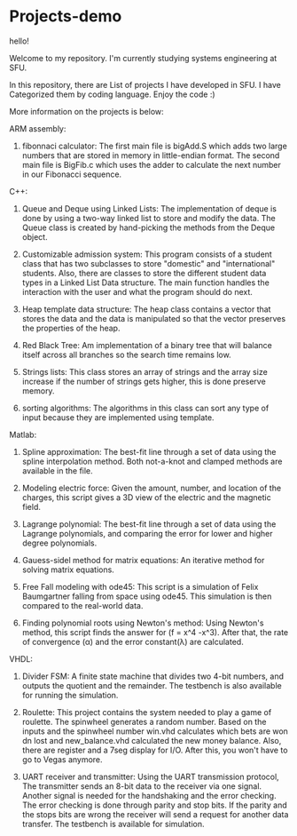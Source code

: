 # Projects-demo
hello!


Welcome to my repository. I'm currently studying systems engineering at SFU.


In this repository, there are List of projects I have developed in SFU. I have Categorized them by coding language. Enjoy the code :)

More information on the projects is below:

ARM assembly:
1. fibonnaci calculator:
        The first main file is bigAdd.S which adds two large numbers that are stored in memory in little-endian format.
        The second main file is BigFib.c which uses the adder to calculate the next number in our Fibonacci sequence.

C++:
1. Queue and Deque using Linked Lists:
        The implementation of deque is done by using a two-way linked list to store and modify the data.
        The Queue class is created by hand-picking the methods from the Deque object.
   
2. Customizable admission system:
        This program consists of a student class that has two subclasses to store "domestic" and "international" students.
        Also, there are classes to store the different student data types in a Linked List Data structure.
        The main function handles the interaction with the user and what the program should do next.

3. Heap template data structure:
        The heap class contains a vector that stores the data and the data is manipulated so that the vector preserves the properties of the heap.
   
4. Red Black Tree:
        Am implementation of a binary tree that will balance itself across all branches so the search time remains low.
   
5. Strings lists:
        This class stores an array of strings and the array size increase if the number of strings gets higher, this is done preserve memory.

6. sorting algorithms:
        The algorithms in this class can sort any type of input because they are implemented using template.

Matlab:
1. Spline approximation:
       The best-fit line through a set of data using the spline interpolation method. Both not-a-knot and clamped methods are available in the file.
   
2. Modeling electric force:
       Given the amount, number, and location of the charges, this script gives a 3D view of the electric and the magnetic field.

3. Lagrange polynomial:
        The best-fit line through a set of data using the Lagrange polynomials, and comparing the error for lower and higher degree polynomials.
   
4. Gauess-sidel method for matrix equations:
        An iterative method for solving matrix equations.
   
5. Free Fall modeling with ode45:
        This script is a simulation of Felix Baumgartner falling from space using ode45. This simulation is then compared to the real-world data.

6. Finding polynomial roots using Newton's method:
       Using Newton's method, this script finds the answer for (f = x^4  -x^3). After that, the rate of convergence (α) and the error constant(λ) are calculated.


VHDL:
1. Divider FSM:
        A finite state machine that divides two 4-bit numbers, and outputs the quotient and the remainder. The testbench is also available for running the simulation.
   
2. Roulette:
        This project contains the system needed to play a game of roulette. The spinwheel generates a random number.
        Based on the inputs and the spinwheel number win.vhd calculates which bets are won dn lost and new_balance.vhd calculated the new money balance.
        Also, there are register and a 7seg display for I/O. After this, you won't have to go to Vegas anymore.  

4. UART receiver and transmitter:
       Using the UART transmission protocol, The transmitter sends an 8-bit data to the receiver via one signal.
       Another signal is needed for the handshaking and the error checking. The error checking is done through parity and stop bits.
       If the parity and the stops bits are wrong the receiver will send a request for another data transfer. The testbench is available for simulation.